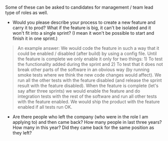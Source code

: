 Some of these can be asked to candidates for management / team lead type of roles as well.

 * Would you please describe your process to create a new feature and carry it to prod? What if the feature is big, it can't be isolated and it won't fit into a single sprint? (I mean it won't be possible to start and finish it in one sprint.)
 >An example answer: We would code the feature in such a way that it could be enabled / disabled (after build) by using a config file. Until the feature is complete we only enable it only for two things: 1) To test the functionality added during the sprint and 2) To test that it does not break other parts of the software in an obvious way (by running smoke tests where we think the new code changes would affect). We run all the other tests with the feature disabled (and release the sprint result with the feature disabled). When the feature is complete (let's say after three sprints) we would enable the feature and do integration tests with the rest of the software and run all other tests with the feature enabled. We would ship the product with the feature enabled if all tests run OK.
 * Are there people who left the company (who were in the role I am applying to) and then came back? How many people in last three years? How many in this year? Did they came back for the same position as they left?